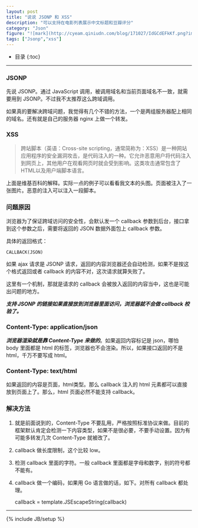 ```yaml
---
layout: post
title: "说说 JSONP 和 XSS"
description: "可以支持在电影列表展示中文标题和豆瓣评分"
category: "Json"
figure: "![mark](http://cyeam.qiniudn.com/blog/171027/IdGCdEFkKf.png?imageslim)"
tags: ["Jsonp","xss"]
---
```


* 目录
{:toc}

---

### JSONP

先说 JSONP。通过 JavaScript 调用，被调用域名和当前页面域名不一致，就需要用到 JSONP。不过我不太推荐这么跨域调用。

如果真的要解决跨域问题，我觉得有几个不错的方法，一个是两组服务器配上相同的域名。还有就是自己的服务器 nginx 上做一个转发。

### XSS

> 跨站脚本（英语：Cross-site scripting，通常简称为：XSS）是一种网站应用程序的安全漏洞攻击，是代码注入的一种。它允许恶意用户将代码注入到网页上，其他用户在观看网页时就会受到影响。这类攻击通常包含了HTML以及用户端脚本语言。

上面是维基百科的解释。实际一点的例子可以看看我文本的头图。页面被注入了一张图片。恶意的注入可以注入一段脚本。

### 问题原因

浏览器为了保证跨域访问的安全性，会默认发一个 callback 参数到后台，接口拿到这个参数之后，需要将返回的 JSON 数据外面包上 callback 参数。

具体的返回格式：

	CALLBACK(JSON)
	
如果 ajax 请求是 JSONP 请求，返回的内容浏览器还会自动检测，如果不是按这个格式返回或者 callback 的内容不对，这次请求就算失败了。

这里有一个机制，那就是请求的 callback 会被放入返回的内容当中，这也是可能出问题的地方。

***支持 JSONP 的链接如果直接放到浏览器里面访问，浏览器就不会做 callback 校验了。***

### Content-Type: application/json

***浏览器渲染就是靠 Content-Type 来做的***。如果返回内容标记是 json，哪怕 body 里面都是 html 的标签，浏览器也不会渲染。所以，如果接口返回的不是 html，千万不要写成 html。

### Content-Type: text/html

如果返回的内容是页面，html类型。那么 callback 注入的 html 元素都可以直接放到页面上了。那么，html 页面必然不能支持 callback。

### 解决方法

1. 就是前面说到的，Content-Type 不要乱用，严格按照标准协议来做。目前的框架默认肯定会检测一下内容类型，如果不是很必要，不要手动设置。因为有可能多转发几次 Content-Type 就被改了。
2. callback 做长度限制，这个比较 low。
3. 检测 callback 里面的字符。一般 callback 里面都是字母和数字，别的符号都不能有。
4. callback 做一个编码，如果用 Go 语言做的话，如下。对所有 callback 都处理。

	callback = template.JSEscapeString(callback)





---

{% include JB/setup %}